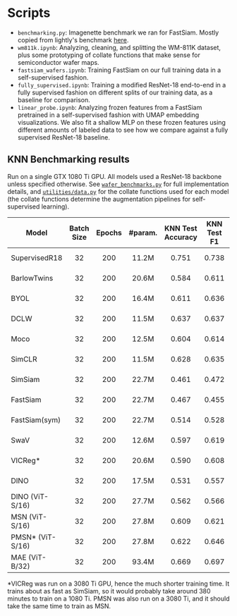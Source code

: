 # Scripts
- `benchmarking.py`: Imagenette benchmark we ran for FastSiam. Mostly copied from lightly's benchmark [here](https://github.com/lightly-ai/lightly/blob/442e54bc1af40cc904c41a8856f36882c7f9701b/docs/source/getting_started/benchmarks/imagenette_benchmark.py).
- `wm811k.ipynb`: Analyzing, cleaning, and splitting the WM-811K dataset, plus some prototyping of collate functions that make sense for semiconductor wafer maps.
- `fastsiam_wafers.ipynb`: Training FastSiam on our full training data in a self-supervised fashion.
- `fully_supervised.ipynb`: Training a modified ResNet-18 end-to-end in a fully supervised fashion on different splits of our training data, as a baseline for comparison.
- `linear_probe.ipynb`: Analyzing frozen features from a FastSiam pretrained in a self-supervised fashion with UMAP embedding visualizations. We also fit a shallow MLP on these frozen features using different amounts of labeled data to see how we compare against a fully supervised ResNet-18 baseline.

## KNN Benchmarking results
Run on a single GTX 1080 Ti GPU. All models used a ResNet-18 backbone unless specified otherwise. See [`wafer_benchmarks.py`](wafer_benchmarks.py) for full implementation details, and [`utilities/data.py`](utilities/data.py) for the collate functions used for each model (the collate functions determine the augmentation pipelines for self-supervised learning).

| Model           | Batch Size | Epochs | #param. | KNN Test Accuracy | KNN Test F1 |    Time    | Peak GPU Usage |
|-----------------|:----------:|:------:|:-------:|:-----------------:|:-----------:|:----------:|:--------------:|
| SupervisedR18   |     32     |   200  |  11.2M  |       0.751       |    0.738    |  266.1 Min |    0.9 GByte   |
| BarlowTwins     |     32     |   200  |  20.6M  |       0.584       |    0.611    |  554.8 Min |    1.8 GByte   |
| BYOL            |     32     |   200  |  16.4M  |       0.611       |    0.636    |  446.4 Min |    1.8 GByte   |
| DCLW            |     32     |   200  |  11.5M  |       0.637       |    0.637    |  374.5 Min |    1.6 GByte   |
| Moco            |     32     |   200  |  12.5M  |       0.604       |    0.614    |  513.1 Min |    1.8 GByte   |
| SimCLR          |     32     |   200  |  11.5M  |       0.628       |    0.635    |  392.0 Min |    1.6 GByte   |
| SimSiam         |     32     |   200  |  22.7M  |       0.461       |    0.472    |  374.0 Min |    1.7 GByte   |
| FastSiam        |     32     |   200  |  22.7M  |       0.467       |    0.455    |  744.4 Min |    3.0 GByte   |
| FastSiam(sym)   |     32     |   200  |  22.7M  |       0.514       |    0.528    |  785.1 Min |    3.0 GByte   |
| SwaV            |     32     |   200  |  12.6M  |       0.597       |    0.619    | 1092.6 Min |    2.7 GByte   |
| VICReg*         |     32     |   200  |  20.6M  |       0.590       |    0.608    |  258.0 Min*|    1.7 GByte   |
| DINO            |     32     |   200  |  17.5M  |       0.531       |    0.557    | 1041.0 Min |    2.8 GByte   |
| DINO (ViT-S/16) |     32     |   200  |  27.7M  |       0.562       |    0.566    | 1919.2 Min |    7.6 GByte   |
| MSN (ViT-S/16)  |     32     |   200  |  27.8M  |       0.609       |    0.621    | 1519.7 Min |    6.4 GByte   |
| PMSN* (ViT-S/16)|     32     |   200  |  27.8M  |       0.622       |    0.646    |  795.4 Min*|    6.4 GByte   |
| MAE (ViT-B/32)  |     32     |   200  |  93.4M  |       0.669       |    0.697    |  423.4 Min |    1.9 GByte   |

*VICReg was run on a 3080 Ti GPU, hence the much shorter training time. It trains about as fast as SimSiam, so it would probably take around 380 minutes to train on a 1080 Ti. PMSN was also run on a 3080 Ti, and it should take the same time to train as MSN.